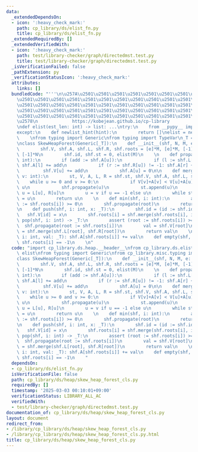 ```yaml
---
data:
  _extendedDependsOn:
  - icon: ':heavy_check_mark:'
    path: cp_library/ds/elist_fn.py
    title: cp_library/ds/elist_fn.py
  _extendedRequiredBy: []
  _extendedVerifiedWith:
  - icon: ':heavy_check_mark:'
    path: test/library-checker/graph/directedmst.test.py
    title: test/library-checker/graph/directedmst.test.py
  _isVerificationFailed: false
  _pathExtension: py
  _verificationStatusIcon: ':heavy_check_mark:'
  attributes:
    links: []
  bundledCode: "'''\n\u257A\u2501\u2501\u2501\u2501\u2501\u2501\u2501\u2501\u2501\u2501\
    \u2501\u2501\u2501\u2501\u2501\u2501\u2501\u2501\u2501\u2501\u2501\u2501\u2501\
    \u2501\u2501\u2501\u2501\u2501\u2501\u2501\u2501\u2501\u2501\u2501\u2501\u2501\
    \u2501\u2501\u2501\u2501\u2501\u2501\u2501\u2501\u2501\u2501\u2501\u2501\u2501\
    \u2501\u2501\u2501\u2501\u2501\u2501\u2501\u2501\u2501\u2501\u2501\u2501\u2501\
    \u2578\n             https://kobejean.github.io/cp-library               \n'''\n\
    \ndef elist(est_len: int) -> list: ...\ntry:\n    from __pypy__ import newlist_hint\n\
    except:\n    def newlist_hint(hint):\n        return []\nelist = newlist_hint\n\
    \    \nfrom typing import Generic\nfrom typing import TypeVar\n_T = TypeVar('T')\n\
    \nclass SkewHeapForest(Generic[_T]):\n    def __init__(shf, N, M, e: _T = 0):\n\
    \        shf.V, shf.A, shf.L, shf.R, shf.roots = [e]*M, [e]*M, [-1]*M, [-1]*M,\
    \ [-1]*N\n        shf.id, shf.st = 0, elist(M)\n    \n    def propagate(shf, u:\
    \ int):\n        if (add := shf.A[u]):\n            if (l := shf.L[u]) != -1:\
    \ shf.A[l] += add\n            if (r := shf.R[u]) != -1: shf.A[r] += add\n   \
    \         shf.V[u] += add\n            shf.A[u] = 0\n\n    def merge(shf, u: int,\
    \ v: int):\n        st, V, A, L, R = shf.st, shf.V, shf.A, shf.L, shf.R\n    \
    \    while u >= 0 and v >= 0:\n            if V[v]+A[v] < V[u]+A[u]: u, v = v,\
    \ u\n            shf.propagate(u)\n            st.append(u)\n            R[u],\
    \ u = L[u], R[u]\n        u = v if u == -1 else u\n        while st: L[u := st.pop()]\
    \ = u\n        return u\n    \n    def min(shf, i: int):\n        assert (root\
    \ := shf.roots[i]) >= 0\n        shf.propagate(root)\n        return shf.V[root]\n\
    \n    def push(shf, i: int, x: _T):\n        shf.id = (id := shf.id)+1\n     \
    \   shf.V[id] = x\n        shf.roots[i] = shf.merge(shf.roots[i], id)\n\n    def\
    \ pop(shf, i: int) -> _T:\n        assert (root := shf.roots[i]) >= 0\n      \
    \  shf.propagate(root := shf.roots[i])\n        val = shf.V[root]\n        shf.roots[i]\
    \ = shf.merge(shf.L[root], shf.R[root])\n        return val\n    \n    def add(shf,\
    \ i: int, val: _T): shf.A[shf.roots[i]] += val\n    def empty(shf, i: int): return\
    \ shf.roots[i] == -1\n    \n"
  code: "import cp_library.ds.heap.__header__\nfrom cp_library.ds.elist_fn import\
    \ elist\nfrom typing import Generic\nfrom cp_library.misc.typing import _T\n\n\
    class SkewHeapForest(Generic[_T]):\n    def __init__(shf, N, M, e: _T = 0):\n\
    \        shf.V, shf.A, shf.L, shf.R, shf.roots = [e]*M, [e]*M, [-1]*M, [-1]*M,\
    \ [-1]*N\n        shf.id, shf.st = 0, elist(M)\n    \n    def propagate(shf, u:\
    \ int):\n        if (add := shf.A[u]):\n            if (l := shf.L[u]) != -1:\
    \ shf.A[l] += add\n            if (r := shf.R[u]) != -1: shf.A[r] += add\n   \
    \         shf.V[u] += add\n            shf.A[u] = 0\n\n    def merge(shf, u: int,\
    \ v: int):\n        st, V, A, L, R = shf.st, shf.V, shf.A, shf.L, shf.R\n    \
    \    while u >= 0 and v >= 0:\n            if V[v]+A[v] < V[u]+A[u]: u, v = v,\
    \ u\n            shf.propagate(u)\n            st.append(u)\n            R[u],\
    \ u = L[u], R[u]\n        u = v if u == -1 else u\n        while st: L[u := st.pop()]\
    \ = u\n        return u\n    \n    def min(shf, i: int):\n        assert (root\
    \ := shf.roots[i]) >= 0\n        shf.propagate(root)\n        return shf.V[root]\n\
    \n    def push(shf, i: int, x: _T):\n        shf.id = (id := shf.id)+1\n     \
    \   shf.V[id] = x\n        shf.roots[i] = shf.merge(shf.roots[i], id)\n\n    def\
    \ pop(shf, i: int) -> _T:\n        assert (root := shf.roots[i]) >= 0\n      \
    \  shf.propagate(root := shf.roots[i])\n        val = shf.V[root]\n        shf.roots[i]\
    \ = shf.merge(shf.L[root], shf.R[root])\n        return val\n    \n    def add(shf,\
    \ i: int, val: _T): shf.A[shf.roots[i]] += val\n    def empty(shf, i: int): return\
    \ shf.roots[i] == -1\n    "
  dependsOn:
  - cp_library/ds/elist_fn.py
  isVerificationFile: false
  path: cp_library/ds/heap/skew_heap_forest_cls.py
  requiredBy: []
  timestamp: '2025-03-03 00:10:01+09:00'
  verificationStatus: LIBRARY_ALL_AC
  verifiedWith:
  - test/library-checker/graph/directedmst.test.py
documentation_of: cp_library/ds/heap/skew_heap_forest_cls.py
layout: document
redirect_from:
- /library/cp_library/ds/heap/skew_heap_forest_cls.py
- /library/cp_library/ds/heap/skew_heap_forest_cls.py.html
title: cp_library/ds/heap/skew_heap_forest_cls.py
---
```

